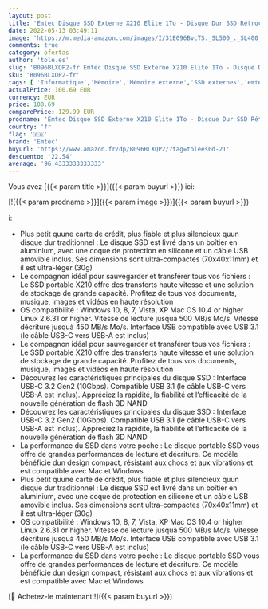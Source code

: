 ```yaml
---
layout: post
title: 'Emtec Disque SSD Externe X210 Elite 1To - Disque Dur SSD Rétrocompatible USB 3.2 Gen1 et 2.0 - Technologie 3D NAND Flash - Câble USB-C 3.2 Gen2 vers USB-A et Coque de Protection Silicone Inclus Noir'
date: 2022-05-13 03:49:11
image: 'https://m.media-amazon.com/images/I/31E096BvcTS._SL500_._SL400_.jpg'
comments: true
category: ofertas
author: 'tole.es'
slug: 'B096BLXQP2-fr Emtec Disque SSD Externe X210 Elite 1To - Disque Dur SSD...'
sku: 'B096BLXQP2-fr'
tags: [ 'Informatique','Mémoire','Mémoire externe','SSD externes','emtec','🇫🇷', ]
actualPrice: 100.69 EUR
currency: EUR
price: 100.69
comparePrice: 129.99 EUR
prodname: 'Emtec Disque SSD Externe X210 Elite 1To - Disque Dur SSD Rétrocompatible USB 3.2 Gen1 et 2.0 - Technologie 3D NAND Flash - Câble USB-C 3.2 Gen2 vers USB-A et Coque de Protection Silicone Inclus Noir'
country: 'fr'
flag: '🇫🇷'
brand: 'Emtec'
buyurl: 'https://www.amazon.fr/dp/B096BLXQP2/?tag=tolees0d-21'
descuento: '22.54'
average: '96.4333333333333'
---
```


Vous avez [{{< param title >}}]({{< param buyurl >}}) ici:

[![{{< param prodname >}}]({{< param image >}})]({{< param buyurl >}})

ℹ️:

- Plus petit quune carte de crédit, plus fiable et plus silencieux quun disque dur traditionnel : Le disque SSD est livré dans un boîtier en aluminium, avec une coque de protection en silicone et un câble USB amovible inclus. Ses dimensions sont ultra-compactes (70x40x11mm) et il est ultra-léger (30g)
- Le compagnon idéal pour sauvegarder et transférer tous vos fichiers : Le SSD portable X210 offre des transferts haute vitesse et une solution de stockage de grande capacité. Profitez de tous vos documents, musique, images et vidéos en haute résolution
- OS compatibilité : Windows 10, 8, 7, Vista, XP Mac OS 10.4 or higher Linux 2.6.31 or higher. Vitesse de lecture jusquà 500 MB/s Mo/s. Vitesse décriture jusquà 450 MB/s Mo/s. Interface USB compatible avec USB 3.1 (le câble USB-C vers USB-A est inclus)
- Le compagnon idéal pour sauvegarder et transférer tous vos fichiers : Le SSD portable X210 offre des transferts haute vitesse et une solution de stockage de grande capacité. Profitez de tous vos documents, musique, images et vidéos en haute résolution
- Découvrez les caractéristiques principales du disque SSD : Interface USB-C 3.2 Gen2 (10Gbps). Compatible USB 3.1 (le câble USB-C vers USB-A est inclus). Appréciez la rapidité, la fiabilité et l’efficacité de la nouvelle génération de flash 3D NAND
- Découvrez les caractéristiques principales du disque SSD : Interface USB-C 3.2 Gen2 (10Gbps). Compatible USB 3.1 (le câble USB-C vers USB-A est inclus). Appréciez la rapidité, la fiabilité et l’efficacité de la nouvelle génération de flash 3D NAND
- La performance du SSD dans votre poche : Le disque portable SSD vous offre de grandes performances de lecture et décriture. Ce modèle bénéficie dun design compact, résistant aux chocs et aux vibrations et est compatible avec Mac et Windows
- Plus petit quune carte de crédit, plus fiable et plus silencieux quun disque dur traditionnel : Le disque SSD est livré dans un boîtier en aluminium, avec une coque de protection en silicone et un câble USB amovible inclus. Ses dimensions sont ultra-compactes (70x40x11mm) et il est ultra-léger (30g)
- OS compatibilité : Windows 10, 8, 7, Vista, XP Mac OS 10.4 or higher Linux 2.6.31 or higher. Vitesse de lecture jusquà 500 MB/s Mo/s. Vitesse décriture jusquà 450 MB/s Mo/s. Interface USB compatible avec USB 3.1 (le câble USB-C vers USB-A est inclus)
- La performance du SSD dans votre poche : Le disque portable SSD vous offre de grandes performances de lecture et décriture. Ce modèle bénéficie dun design compact, résistant aux chocs et aux vibrations et est compatible avec Mac et Windows

[🛒 Achetez-le maintenant!!]({{< param buyurl >}})
